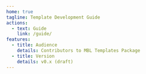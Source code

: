 ```yaml
---
home: true
tagline: Template Development Guide
actions:
  - text: Guide
    link: /guide/
features:
  - title: Audience
    details: Contributors to MBL Templates Package
  - title: Version
    details: v0.x (draft)
---
```

